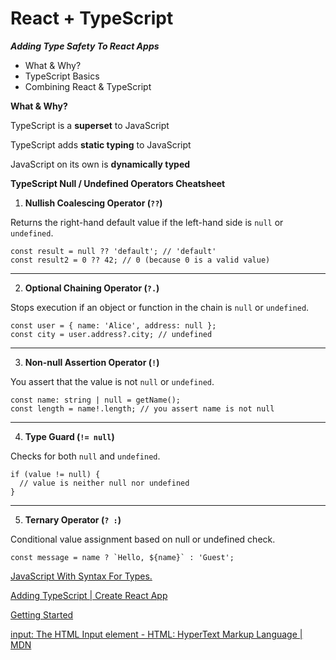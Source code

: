 # React + TypeScript
***Adding Type Safety To React Apps***

- What & Why?
- TypeScript Basics
- Combining React & TypeScript

**What & Why?**

TypeScript is a **superset** to JavaScript

TypeScript adds **static typing** to JavaScript

JavaScript on its own is **dynamically typed**

**TypeScript Null / Undefined Operators Cheatsheet**

1. **Nullish Coalescing Operator (`??`)**

Returns the right-hand default value if the left-hand side is `null` or `undefined`.

```
const result = null ?? 'default'; // 'default'
const result2 = 0 ?? 42; // 0 (because 0 is a valid value)
```

---

2. **Optional Chaining Operator (`?.`)**

Stops execution if an object or function in the chain is `null` or `undefined`.

```
const user = { name: 'Alice', address: null };
const city = user.address?.city; // undefined
```

---

3. **Non-null Assertion Operator (`!`)**

You assert that the value is not `null` or `undefined`.

```
const name: string | null = getName();
const length = name!.length; // you assert name is not null
```

---

4. **Type Guard (`!= null`)**

Checks for both `null` and `undefined`.

```
if (value != null) {
  // value is neither null nor undefined
}
```

---

5. **Ternary Operator (`? :`)**

Conditional value assignment based on null or undefined check.

```
const message = name ? `Hello, ${name}` : 'Guest';
```

[JavaScript With Syntax For Types.](https://www.typescriptlang.org/)

[Adding TypeScript | Create React App](https://create-react-app.dev/docs/adding-typescript)

[Getting Started](https://vite.dev/guide/)

[input: The HTML Input element - HTML: HyperText Markup Language | MDN](https://developer.mozilla.org/en-US/docs/Web/HTML/Reference/Elements/input)
